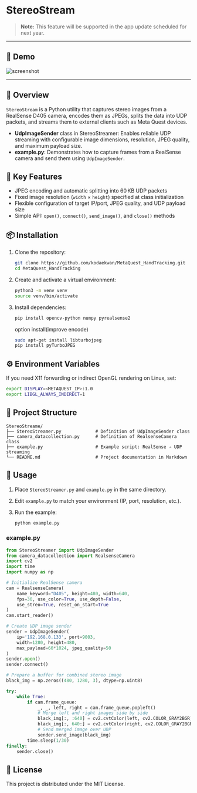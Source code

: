 # StereoStream

> **Note:** This feature will be supported in the app update scheduled for next year.

---

## 📸 Demo

![screenshot](../docs/output2.gif)  


---

## 📖 Overview

`StereoStream` is a Python utility that captures stereo images from a RealSense D405 camera, encodes them as JPEGs, splits the data into UDP packets, and streams them to external clients such as Meta Quest devices.

* **UdpImageSender** class in StereoStreamer: Enables reliable UDP streaming with configurable image dimensions, resolution, JPEG quality, and maximum payload size.
* **example.py**: Demonstrates how to capture frames from a RealSense camera and send them using `UdpImageSender`.

## 🚀 Key Features

* JPEG encoding and automatic splitting into 60 KB UDP packets
* Fixed image resolution (`width` × `height`) specified at class initialization
* Flexible configuration of target IP/port, JPEG quality, and UDP payload size
* Simple API: `open()`, `connect()`, `send_image()`, and `close()` methods

## 📦 Installation

1. Clone the repository:

   ```bash
   git clone https://github.com/kodaekwan/MetaQuest_HandTracking.git
   cd MetaQuest_HandTracking
   ```

2. Create and activate a virtual environment:

   ```bash
   python3 -m venv venv
   source venv/bin/activate
   ```

3. Install dependencies:

   ```bash
   pip install opencv-python numpy pyrealsense2
   
   ```
   option install(improve encode)
   ```bash
   sudo apt-get install libturbojpeg
   pip install pyTurboJPEG
   ```


## ⚙️ Environment Variables

If you need X11 forwarding or indirect OpenGL rendering on Linux, set:

```bash
export DISPLAY=<METAQUEST_IP>:1.0
export LIBGL_ALWAYS_INDIRECT=1
```

## 📁 Project Structure

```
StereoStreame/
├── StereoStreamer.py             # Definition of UdpImageSender class
├── camera_datacollection.py      # Definition of RealsenseCamera class
├── example.py                    # Example script: RealSense → UDP streaming
└── README.md                     # Project documentation in Markdown
```

## 📝 Usage

1. Place `StereoStreamer.py` and `example.py` in the same directory.
2. Edit `example.py` to match your environment (IP, port, resolution, etc.).
3. Run the example:

   ```bash
   python example.py
   ```

### example.py

```python
from StereoStreamer import UdpImageSender
from camera_datacollection import RealsenseCamera
import cv2
import time
import numpy as np

# Initialize RealSense camera
cam = RealsenseCamera(
    name_keyword="D405", height=480, width=640,
    fps=30, use_color=True, use_depth=False,
    use_streo=True, reset_on_start=True
)
cam.start_reader()

# Create UDP image sender
sender = UdpImageSender(
    ip='192.168.0.133', port=9003,
    width=1280, height=480,
    max_payload=60*1024, jpeg_quality=50
)
sender.open()
sender.connect()

# Prepare a buffer for combined stereo image
black_img = np.zeros((480, 1280, 3), dtype=np.uint8)

try:
    while True:
        if cam.frame_queue:
            _, _, left, right = cam.frame_queue.popleft()
            # Merge left and right images side by side
            black_img[:, :640] = cv2.cvtColor(left, cv2.COLOR_GRAY2BGR)
            black_img[:, 640:] = cv2.cvtColor(right, cv2.COLOR_GRAY2BGR)
            # Send merged image over UDP
            sender.send_image(black_img)
        time.sleep(1/30)
finally:
    sender.close()
```

## 📄 License

This project is distributed under the MIT License.
